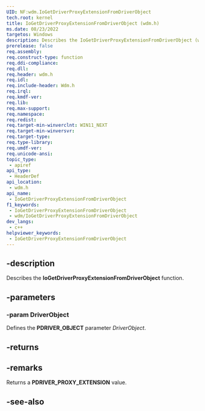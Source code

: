 ```yaml
---
UID: NF:wdm.IoGetDriverProxyExtensionFromDriverObject
tech.root: kernel
title: IoGetDriverProxyExtensionFromDriverObject (wdm.h)
ms.date: 08/23/2022
targetos: Windows
description: Describes the IoGetDriverProxyExtensionFromDriverObject (wdm.h) function.
prerelease: false
req.assembly: 
req.construct-type: function
req.ddi-compliance: 
req.dll: 
req.header: wdm.h
req.idl: 
req.include-header: Wdm.h
req.irql: 
req.kmdf-ver: 
req.lib: 
req.max-support: 
req.namespace: 
req.redist: 
req.target-min-winverclnt: WIN11_NEXT
req.target-min-winversvr: 
req.target-type: 
req.type-library: 
req.umdf-ver: 
req.unicode-ansi: 
topic_type:
 - apiref
api_type:
 - HeaderDef
api_location:
 - wdm.h
api_name:
 - IoGetDriverProxyExtensionFromDriverObject
f1_keywords:
 - IoGetDriverProxyExtensionFromDriverObject
 - wdm/IoGetDriverProxyExtensionFromDriverObject
dev_langs:
 - c++
helpviewer_keywords:
 - IoGetDriverProxyExtensionFromDriverObject
---
```


## -description

Describes the **IoGetDriverProxyExtensionFromDriverObject** function.

## -parameters

### -param DriverObject

Defines the **PDRIVER_OBJECT** parameter *DriverObject*.

## -returns

## -remarks

Returns a **PDRIVER_PROXY_EXTENSION** value.

## -see-also
